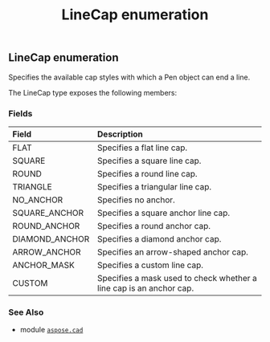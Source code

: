 ﻿---
title: LineCap enumeration
second_title: Aspose.CAD for Python via .NET API References
description: 
type: docs
weight: 710
url: /python-net/aspose.cad/linecap/
is_root: false
---

## LineCap enumeration

Specifies the available cap styles with which a Pen object can end a line.



The LineCap type exposes the following members:

### Fields
| Field | Description |
| :- | :- |
| FLAT | Specifies a flat line cap. |
| SQUARE | Specifies a square line cap. |
| ROUND | Specifies a round line cap. |
| TRIANGLE | Specifies a triangular line cap. |
| NO_ANCHOR | Specifies no anchor. |
| SQUARE_ANCHOR | Specifies a square anchor line cap. |
| ROUND_ANCHOR | Specifies a round anchor cap. |
| DIAMOND_ANCHOR | Specifies a diamond anchor cap. |
| ARROW_ANCHOR | Specifies an arrow-shaped anchor cap. |
| ANCHOR_MASK | Specifies a custom line cap. |
| CUSTOM | Specifies a mask used to check whether a line cap is an anchor cap. |



### See Also
* module [`aspose.cad`](..)
